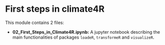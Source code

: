 # First steps in climate4R

This module contains 2 files:
* **02_First_Steps_in_Climate4R.ipynb:** A jupyter notebook describing the main functionalities of packages `loadeR`, `transformeR` and `visualizeR`.
